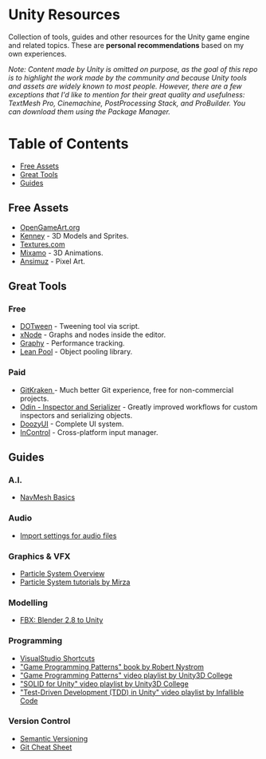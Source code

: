 # Unity Resources
Collection of tools, guides and other resources for the Unity game engine and related topics. These are **personal recommendations** based on my own experiences.

*Note: Content made by Unity is omitted on purpose, as the goal of this repo is to highlight the work made by the community and because Unity tools and assets are widely known to most people. However, there are a few exceptions that I'd like to mention for their great quality and usefulness: TextMesh Pro, Cinemachine, PostProcessing Stack, and ProBuilder. You can download them using the Package Manager.*

# Table of Contents
* [Free Assets](#free-assets)
* [Great Tools](#great-tools)
* [Guides](#guides)


## Free Assets
- [OpenGameArt.org](https://opengameart.org)
- [Kenney](https://www.kenney.nl) - 3D Models and Sprites.
- [Textures.com](https://www.textures.com/)
- [Mixamo](https://www.mixamo.com) - 3D Animations.
- [Ansimuz](https://ansimuz.itch.io/) - Pixel Art.

## Great Tools

### Free

- [DOTween](https://assetstore.unity.com/packages/tools/animation/dotween-hotween-v2-27676) - Tweening tool via script.
- [xNode](https://github.com/Siccity/xNode) - Graphs and nodes inside the editor.
- [Graphy](https://github.com/Tayx94/graphy) - Performance tracking.
- [Lean Pool](https://assetstore.unity.com/packages/tools/utilities/lean-pool-35666) - Object pooling library.

### Paid
- [GitKraken ](https://www.gitkraken.com/invite/6CFY7pSQ) - Much better Git experience, free for non-commercial projects.
- [Odin - Inspector and Serializer](https://assetstore.unity.com/packages/tools/utilities/odin-inspector-and-serializer-89041) - Greatly improved workflows for custom inspectors and serializing objects.
- [DoozyUI](https://assetstore.unity.com/packages/tools/gui/doozyui-complete-ui-management-system-138361) - Complete UI system.
- [InControl](https://assetstore.unity.com/packages/tools/input-management/14695) - Cross-platform input manager.

## Guides

### A.I.
- [NavMesh Basics](https://www.youtube.com/watch?v=CHV1ymlw-P8)

### Audio
- [Import settings for audio files](https://www.blog.theknightsofunity.com/wrong-import-settings-killing-unity-game-part-2)

### Graphics & VFX
- [Particle System Overview](https://www.youtube.com/watch?v=FEA1wTMJAR0)
- [Particle System tutorials by Mirza](https://www.youtube.com/playlist?list=PLeUz3R4jvSwC1hmYN_BUBm65_oEwlQF1H)

### Modelling
- [FBX: Blender 2.8 to Unity](https://www.reddit.com/r/Unity3D/comments/adu35q/perfect_fbx_export_settings_from_blender_28_to/)

### Programming
- [VisualStudio Shortcuts](https://www.dofactory.com)
- ["Game Programming Patterns" book by Robert Nystrom](https://gameprogrammingpatterns.com/)
- ["Game Programming Patterns" video playlist by Unity3D College](https://www.youtube.com/playlist?list=PLB5_EOMkLx_VOmnIytx37lFMiajPHppmj)
- ["SOLID for Unity" video playlist by Unity3D College](https://www.youtube.com/playlist?list=PLB5_EOMkLx_WjcjrsGUXq9wpTib3NCuqg)
- ["Test-Driven Development (TDD) in Unity" video playlist by Infallible Code](https://www.youtube.com/playlist?list=PLKERDLXpXl_jJQiQOHDLimnulasAK3T5b)

### Version Control
- [Semantic Versioning](https://semver.org/)
- [Git Cheat Sheet](https://education.github.com/git-cheat-sheet-education.pdf)
